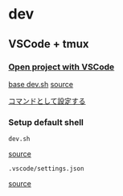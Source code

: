 # dev

## VSCode + tmux

### [Open project with VSCode](../articles/vscode/cli.md#open)

[base dev.sh](../../articles/base-dev.sh)
[source](https://github.com/suimenkathemove/dotfiles/blob/main/.commands/open-slack-clone.sh)

[コマンドとして設定する](https://github.com/below-water/dotfiles/tree/main/.commands)

### Setup default shell

`dev.sh`

[source](https://github.com/suimenkathemove/slack-clone/blob/main/dev.sh)

`.vscode/settings.json`

[source](https://github.com/below-water/slack-clone/commit/1b99651b36170c5a5d4035043dd7a2935c1bc774)
